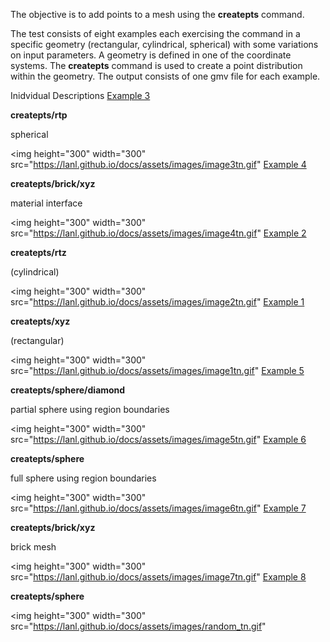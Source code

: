 
The objective is to add points to a mesh using the **createpts**
command.

The test consists of eight examples each exercising the command in a
specific geometry (rectangular, cylindrical, spherical) with some
variations on input parameters. A geometry is defined in one of the
coordinate systems. The **createpts** command is used to create a
point distribution within the geometry. The output consists of one
gmv file for each example.

Inidvidual Descriptions
[Example 3](description3_rtp.md)

**createpts/rtp**

spherical 

<img height="300" width="300" src="https://lanl.github.io/docs/assets/images/image3tn.gif"
[Example 4](description4_brick.md)

**createpts/brick/xyz**

material interface 

<img height="300" width="300" src="https://lanl.github.io/docs/assets/images/image4tn.gif"
[Example 2](description2_rtz.md)

**createpts/rtz**

(cylindrical) 

<img height="300" width="300" src="https://lanl.github.io/docs/assets/images/image2tn.gif"
[Example 1](description1_xyz.md)

**createpts/xyz**

(rectangular) 

<img height="300" width="300" src="https://lanl.github.io/docs/assets/images/image1tn.gif"
[Example 5](description5_sphere.md) 

**createpts/sphere/diamond**

partial sphere using region boundaries


<img height="300" width="300" src="https://lanl.github.io/docs/assets/images/image5tn.gif"
[Example 6](description6_sphereB.md)

**createpts/sphere**

full sphere using region boundaries 

<img height="300" width="300" src="https://lanl.github.io/docs/assets/images/image6tn.gif"
[Example 7](description7_brickB.md)

**createpts/brick/xyz**

brick mesh 

<img height="300" width="300" src="https://lanl.github.io/docs/assets/images/image7tn.gif"
[Example 8](description8_sphereC.md)

**createpts/sphere**


<img height="300" width="300" src="https://lanl.github.io/docs/assets/images/random_tn.gif"
